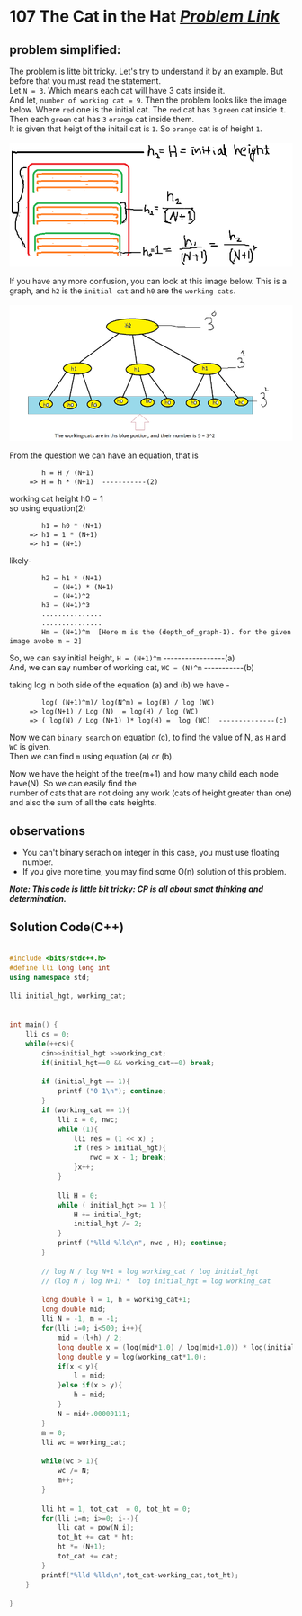 # 107 The Cat in the Hat [***Problem Link***](https://onlinejudge.org/external/1/107.pdf)

## problem simplified:
The problem is litte bit tricky. Let's try to understand it by an example. But before that you must read the statement. <br>
Let `N = 3`. Which means each cat will have 3 cats inside it. <br>
And let, `number of working cat = 9`. Then the problem looks like the image below. Where `red` one is the initial cat. The `red` cat has `3` `green` cat inside it. Then each `green` cat has `3` `orange` cat inside them. <br>
It is given that heigt of the initail cat is `1`. So `orange` cat is of height `1`. <br>
<br>
![...](../images/UVA107.1.PNG)</br>

If you have any more confusion, you can look at this image below. This is a graph, and `h2` is the `initial cat` and `h0` are the `working cats`. <br>
<br>
![...](../images/UVA107.2.PNG)</br>

From the question we can have an equation, that is 

            h = H / (N+1)
         => H = h * (N+1)  -----------(2)

working cat height h0 = 1 <br>
so using equation(2)

            h1 = h0 * (N+1) 
         => h1 = 1 * (N+1) 
         => h1 = (N+1)

likely-

            h2 = h1 * (N+1)
               = (N+1) * (N+1)
               = (N+1)^2
            h3 = (N+1)^3
            ...............
            ...............
            Hm = (N+1)^m  [Here m is the (depth_of_graph-1). for the given image avobe m = 2]   

So, we can say initial height, `H = (N+1)^m` -----------------(a)<br>
And, we can say number of working cat, `WC = (N)^m` -----------(b) <br>

taking log in both side of the equation (a) and (b)  we have - <br>

            log( (N+1)^m)/ log(N^m) = log(H) / log (WC)
         => log(N+1) / Log (N)  = log(H) / log (WC)
         => ( log(N) / Log (N+1) )* log(H) =  log (WC)  --------------(c)
Now we can `binary search` on equation (c), to find the value of N, as `H` and `WC` is given. <br>
Then we can find `m` using equation (a) or (b). <br>

Now we have the height of the tree(m+1) and how many child each node have(N). So we can easily find the  
number of cats that are not doing any work (cats of height greater than one) and also  the sum of all
the cats heights.



## observations
- You can't binary serach on integer in this case,  you must use floating number.
- If you give more time, you may find some O(n) solution of this problem. 

***Note: This code is little bit tricky: CP is all about smat thinking and determination.***


## **Solution Code(C++)**

```C++

#include <bits/stdc++.h>
#define lli long long int
using namespace std;

lli initial_hgt, working_cat;


int main() {
    lli cs = 0;
    while(++cs){
        cin>>initial_hgt >>working_cat;
        if(initial_hgt==0 && working_cat==0) break;

        if (initial_hgt == 1){
            printf ("0 1\n"); continue;
        }
        if (working_cat == 1){
            lli x = 0, nwc;
            while (1){
                lli res = (1 << x) ;
                if (res > initial_hgt){
                    nwc = x - 1; break;
                }x++;
            }
            
            lli H = 0;
            while ( initial_hgt >= 1 ){
                H += initial_hgt;
                initial_hgt /= 2;
            }
            printf ("%lld %lld\n", nwc , H); continue;
        }

        // log N / log N+1 = log working_cat / log initial_hgt
        // (log N / log N+1) *  log initial_hgt = log working_cat

        long double l = 1, h = working_cat+1;
        long double mid;
        lli N = -1, m = -1;
        for(lli i=0; i<500; i++){
            mid = (l+h) / 2;
            long double x = (log(mid*1.0) / log(mid+1.0)) * log(initial_hgt*1.0);
            long double y = log(working_cat*1.0);
            if(x < y){
                l = mid;
            }else if(x > y){
                h = mid;
            }
            N = mid+.00000111;
        }
        m = 0;
        lli wc = working_cat;
        
        while(wc > 1){
            wc /= N;
            m++;
        }

        lli ht = 1, tot_cat  = 0, tot_ht = 0;
        for(lli i=m; i>=0; i--){
            lli cat = pow(N,i);
            tot_ht += cat * ht;
            ht *= (N+1);
            tot_cat += cat;
        }
        printf("%lld %lld\n",tot_cat-working_cat,tot_ht);
    }

}

```
